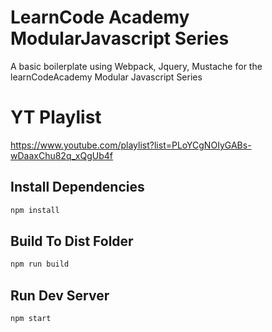 # LearnCode Academy ModularJavascript Series
A basic boilerplate using Webpack, Jquery, Mustache for the learnCodeAcademy Modular Javascript Series

# YT Playlist
https://www.youtube.com/playlist?list=PLoYCgNOIyGABs-wDaaxChu82q_xQgUb4f

## Install Dependencies
```bash
npm install 
```

## Build To Dist Folder
```bash
npm run build
```

## Run Dev Server
```bash
npm start
```
